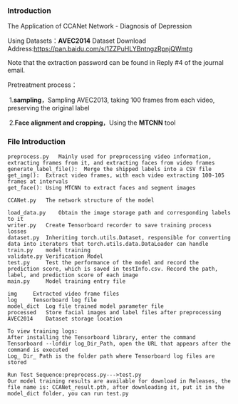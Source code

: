 ### Introduction

The Application of CCANet Network - Diagnosis of Depression

Using Datasets：**AVEC2014**
Dataset Download Address:https://pan.baidu.com/s/1ZZPuHLYBntngzRpnjQWmtg

Note that the extraction password can be found in Reply #4 of the journal email.


Pretreatment process：

​	1.**sampling**，Sampling AVEC2013, taking 100 frames from each video, preserving the original label

​	2.**Face alignment and cropping**，Using the **MTCNN** tool

### File Introduction

```
preprocess.py	Mainly used for preprocessing video information, extracting frames from it, and extracting faces from video frames
generate_label_file():	Merge the shipped labels into a CSV file
get_img():	Extract video frames, with each video extracting 100-105 frames at intervals
get_face():	Using MTCNN to extract faces and segment images

CCANet.py	The network structure of the model
```

```
load_data.py	Obtain the image storage path and corresponding labels to it
writer.py	Create Tensorboard recorder to save training process losses
dataset.py	Inheriting torch.utils.Dataset, responsible for converting data into iterators that torch.utils.data.DataLoader can handle
train.py	model training
validate.py	Verification Model
test.py		Test the performance of the model and record the prediction score, which is saved in testInfo.csv. Record the path, label, and prediction score of each image
main.py		Model training entry file
```

```
img		Extracted video frame files
log		Tensorboard log file
model_dict	Log file trained model parameter file
processed	Store facial images and label files after preprocessing
AVEC2014	Dataset storage location
```

```
To view training logs:
After installing the Tensorboard library, enter the command Tensorboard --lofdir log_Dir_Path, open the URL that appears after the command is executed
Log_ Dir_ Path is the folder path where Tensorboard log files are stored
```

```
Run Test Sequence:preprocess.py--->test.py
Our model training results are available for download in Releases, the file name is: CCANet_result.pth, after downloading it, put it in the model_dict folder, you can run test.py
```
